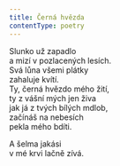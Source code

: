 ```yaml
---
title: Černá hvězda
contentType: poetry
---
```


<section>

Slunko už zapadlo  
a mizí v pozlacených lesích.  
Svá lůna všemi plátky  
zahaluje kvítí.  
Ty, černá hvězdo mého žití,  
ty z vášní mých jen živa  
jak já z tvých bílých mdlob,  
začínáš na nebesích  
pekla mého bdíti.

</section>

<section>

A šelma jakási  
v mé krvi lačně zívá.

</section>
